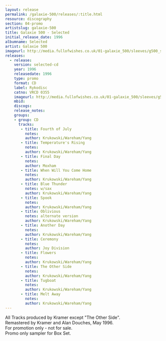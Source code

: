 ```yaml
---
layout: release
permalink: /galaxie-500/releases/:title.html
resource: discography
section: 04-promo
artistslug: galaxie-500
title: Galaxie 500 - Selected
initial_release_date: 1996
albumname: Selected
artist: Galaxie 500
imageurl: http://media.fullofwishes.co.uk/01-galaxie_500/sleeves/g500_selected.jpg
releases:
  - release: 
    version: selected-cd
    year: 1996
    releasedate: 1996
    type: promo
    format: CD
    label: Rykodisc
    catno: VRCD 0355
    imageurl: http://media.fullofwishes.co.uk/01-galaxie_500/sleeves/g500_selected.jpg
    mbid: 
    discogs: 
    release_notes:
    groups:
    - group: CD
      tracks:
       - title: Fourth of July
         notes: 
         author: Krukowski/Wareham/Yang
       - title: Temperature's Rising
         notes: 
         author: Krukowski/Wareham/Yang
       - title: Final Day
         notes: 
         author: Moxham
       - title: When Will You Come Home
         notes: 
         author: Krukowski/Wareham/Yang
       - title: Blue Thunder
         notes: w/sax
         author: Krukowski/Wareham/Yang
       - title: Spook
         notes: 
         author: Krukowski/Wareham/Yang
       - title: Oblivious
         notes: alternate version
         author: Krukowski/Wareham/Yang
       - title: Another Day
         notes: 
         author: Krukowski/Wareham/Yang
       - title: Ceremony
         notes: 
         author: Joy Division
       - title: Flowers
         notes: 
         author: Krukowski/Wareham/Yang
       - title: The Other Side
         notes: 
         author: Krukowski/Wareham/Yang
       - title: Tugboat
         notes: 
         author: Krukowski/Wareham/Yang
       - title: Melt Away
         notes: 
         author: Krukowski/Wareham/Yang
---
```

All Tracks produced by Kramer except "The Other Side".  
Remastered by Kramer and Alan Douches, May 1996.  
For promotion only - not for sale.  
Promo only sampler for Box Set.  
